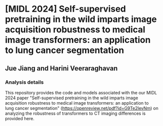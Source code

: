 # [MIDL 2024] Self-supervised pretraining in the wild imparts image acquisition robustness to medical image transformers: an application to lung cancer segmentation
## Jue Jiang and Harini Veeraraghavan

### Analysis details
This repository provides the code and models associated with the our MIDL 2024 paper "Self-supervised pretraining in the wild imparts image acquisition robustness to medical image transformers: an application to lung cancer segmentation" (https://openreview.net/pdf?id=G9Te2IevNm) 
on analyzing the robustness of transformers to CT imaging differences is provided here. 
